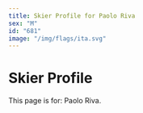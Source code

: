 ```yaml
---
title: Skier Profile for Paolo Riva
sex: "M"
id: "681"
image: "/img/flags/ita.svg" 
---
```


# Skier Profile

This page is for: Paolo Riva.
    